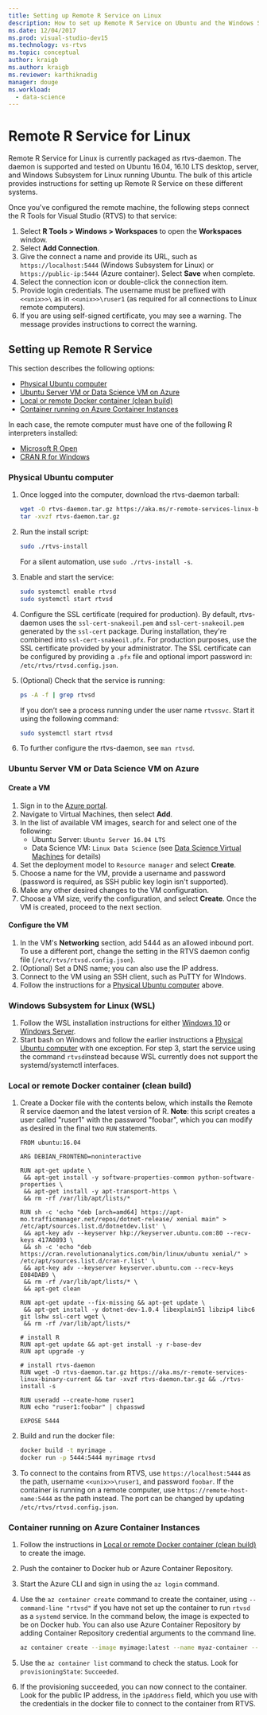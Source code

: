 ```yaml
---
title: Setting up Remote R Service on Linux
description: How to set up Remote R Service on Ubuntu and the Windows Subsystem for Linux.
ms.date: 12/04/2017
ms.prod: visual-studio-dev15
ms.technology: vs-rtvs
ms.topic: conceptual
author: kraigb
ms.author: kraigb
ms.reviewer: karthiknadig
manager: douge
ms.workload: 
  - data-science
---
```


# Remote R Service for Linux

Remote R Service for Linux is currently packaged as rtvs-daemon. The daemon is supported and tested on Ubuntu 16.04, 16.10 LTS desktop, server, and Windows Subsystem for Linux running Ubuntu. The bulk of this article provides instructions for setting up Remote R Service on these different systems.

Once you've configured the remote machine, the following steps connect the R Tools for Visual Studio (RTVS) to that service:

1. Select **R Tools > Windows > Workspaces** to open the **Workspaces** window.
1. Select **Add Connection**.
1. Give the connect a name and provide its URL, such as `https://localhost:5444` (Windows Subsystem for Linux) or `https://public-ip:5444` (Azure container). Select **Save** when complete.
1. Select the connection icon or double-click the connection item.
1. Provide login credentials. The username must be prefixed with `<<unix>>\` as in `<<unix>>\ruser1` (as required for all connections to Linux remote computers).
1. If you are using self-signed certificate, you may see a warning. The message provides instructions to correct the warning.

## Setting up Remote R Service

This section describes the following options:

- [Physical Ubuntu computer](#physical-ubuntu-computer)
- [Ubuntu Server VM or Data Science VM on Azure](#ubuntu-server-vm-or-data-science-vm-on-azure)
- [Local or remote Docker container (clean build)](#local-or-remote-docker-container-clean-build)
- [Container running on Azure Container Instances](#container-running-on-azure-container-instances)

In each case, the remote computer must have one of the following R interpreters installed:

- [Microsoft R Open](https://mran.microsoft.com/open/)
- [CRAN R for Windows](https://cran.r-project.org/bin/linux/ubuntu/)

### Physical Ubuntu computer

1. Once logged into the computer, download the rtvs-daemon tarball:

    ```bash
    wget -O rtvs-daemon.tar.gz https://aka.ms/r-remote-services-linux-binary-current
    tar -xvzf rtvs-daemon.tar.gz
    ```

1. Run the install script:

    ```bash
    sudo ./rtvs-install
    ```

    For a silent automation, use `sudo ./rtvs-install -s`.

1. Enable and start the service:

    ```bash
    sudo systemctl enable rtvsd
    sudo systemctl start rtvsd
    ```

1. Configure the SSL certificate (required for production). By default, rtvs-daemon uses the `ssl-cert-snakeoil.pem` and `ssl-cert-snakeoil.pem` generated by the `ssl-cert` package. During installation, they're combined into `ssl-cert-snakeoil.pfx`. For production purposes, use the SSL certificate provided by your administrator. The SSL certificate can be configured by providing a `.pfx` file and optional import password in: `/etc/rtvs/rtvsd.config.json`.

1. (Optional) Check that the service is running:

    ```bash
    ps -A -f | grep rtvsd
    ```

    If you don’t see a process running under the user name `rtvssvc`. Start it using the following command:

    ```bash
    sudo systemctl start rtvsd
    ```

1. To further configure the rtvs-daemon, see `man rtvsd`.

### Ubuntu Server VM or Data Science VM on Azure

#### Create a VM

1. Sign in to the [Azure portal](https://portal.azure.com).
1. Navigate to Virtual Machines, then select **Add**.
1. In the list of available VM images, search for and select one of the following:
    - Ubuntu Server: `Ubuntu Server 16.04 LTS`
    - Data Science VM: `Linux Data Science` (see [Data Science Virtual Machines](https://azure.microsoft.com/services/virtual-machines/data-science-virtual-machines/) for details)
1. Set the deployment model to `Resource manager` and select **Create**.
1. Choose a name for the VM, provide a username and password (password is required, as SSH public key login isn't supported).
1. Make any other desired changes to the VM configuration.
1. Choose a VM size, verify the configuration, and select **Create**. Once the VM is created, proceed to the next section.

#### Configure the VM

1. In the VM's **Networking** section, add 5444 as an allowed inbound port. To use a different port, change the setting in the RTVS daemon config file (`/etc/rtvs/rtvsd.config.json`).
1. (Optional) Set a DNS name; you can also use the IP address.
1. Connect to the VM using an SSH client, such as PuTTY for WIndows.
1. Follow the instructions for a [Physical Ubuntu computer](#physical-ubuntu-computer) above.

### Windows Subsystem for Linux (WSL)

1. Follow the WSL installation instructions for either [Windows 10](https://msdn.microsoft.com/commandline/wsl/install-win10) or [Windows Server](https://msdn.microsoft.com/en-us/commandline/wsl/install-on-server).
1. Start bash on Windows and follow the earlier instructions a [Physical Ubuntu computer](#physical-ubuntu-computer) with one exception. For step 3, start the service using the command `rtvsd`instead  because WSL currently does not support the systemd/systemctl interfaces.

### Local or remote Docker container (clean build)

1. Create a Docker file with the contents below, which installs the Remote R service daemon and the latest version of R. **Note**: this script creates a user called "ruser1" with the password "foobar", which you can modify as desired in the final two `RUN` statements.

    ```docker
    FROM ubuntu:16.04

    ARG DEBIAN_FRONTEND=noninteractive

    RUN apt-get update \
     && apt-get install -y software-properties-common python-software-properties \
     && apt-get install -y apt-transport-https \
     && rm -rf /var/lib/apt/lists/*

    RUN sh -c 'echo "deb [arch=amd64] https://apt-mo.trafficmanager.net/repos/dotnet-release/ xenial main" > /etc/apt/sources.list.d/dotnetdev.list' \
     && apt-key adv --keyserver hkp://keyserver.ubuntu.com:80 --recv-keys 417A0893 \
     && sh -c 'echo "deb https://cran.revolutionanalytics.com/bin/linux/ubuntu xenial/" > /etc/apt/sources.list.d/cran-r.list' \
     && apt-key adv --keyserver keyserver.ubuntu.com --recv-keys E084DAB9 \
     && rm -rf /var/lib/apt/lists/* \
     && apt-get clean

    RUN apt-get update --fix-missing && apt-get update \
     && apt-get install -y dotnet-dev-1.0.4 libexplain51 libzip4 libc6 git lshw ssl-cert wget \
     && rm -rf /var/lib/apt/lists/*

    # install R
    RUN apt-get update && apt-get install -y r-base-dev
    RUN apt upgrade -y

    # install rtvs-daemon
    RUN wget -O rtvs-daemon.tar.gz https://aka.ms/r-remote-services-linux-binary-current && tar -xvzf rtvs-daemon.tar.gz && ./rtvs-install -s

    RUN useradd --create-home ruser1
    RUN echo "ruser1:foobar" | chpasswd

    EXPOSE 5444
    ```

1. Build and run the docker file:

    ```bash
    docker build -t myrimage .
    docker run -p 5444:5444 myrimage rtvsd
    ```

1. To connect to the contains from RTVS, use `https://localhost:5444` as the path, username `<<unix>>\ruser1`, and password `foobar`. If the container is running on a remote computer, use `https://remote-host-name:5444` as the path instead. The port can be changed by updating `/etc/rtvs/rtvsd.config.json`.

### Container running on Azure Container Instances

1. Follow the instructions in [Local or remote Docker container (clean build)](#local-or-remote-docker-container-clean-build) to create the image.
1. Push the container to Docker hub or Azure Container Repository.
1. Start the Azure CLI and sign in using the `az login` command.
1. Use the `az container create` command to create the container, using `--command-line "rtvsd"` if you have not set up the container to run `rtvsd` as a `systemd` service. In the command below, the image is expected to be on Docker hub. You can also use Azure Container Repository by adding Container Repository credential arguments to the command line.

    ```bash
    az container create --image myimage:latest --name myaz-container --resource-group myaz-container-res --ip-address public --port 5444 --cpu 2 --memory 4 --command-line "rtvsd"
    ```
1. Use the `az container list` command to check the status. Look for `provisioningState`: `Succeeded`.
1. If the provisioning succeeded, you can now connect to the container. Look for the public IP address, in the `ipAddress` field, which you use with the credentials in the docker file to connect to the container from RTVS.

